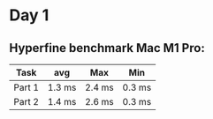 # Day 1

## Hyperfine benchmark Mac M1 Pro:
| Task         | avg       | Max    |   Min   |
|--------------|-----------|--------|---------|
| Part 1       | 1.3 ms    | 2.4 ms | 0.3 ms  |
| Part 2       | 1.4 ms    | 2.6 ms | 0.3 ms  |
